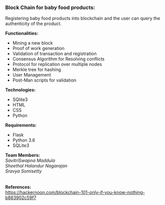 ### Block Chain for baby food products: <br />
Registering baby food products into blockchain and the user can query the authenticity of the product.


**Functionalities:** <br />
- Mining a new block
- Proof of work generation
- Validation of transaction and registration
- Consensus Algorithm for Resolving conflicts
- Protocol for replication over multiple nodes
- Merkle tree for hashing
- User Management
- Post-Man scripts for validation


**Technologies:** <br />
- SQlite3
- HTML
- CSS
- Python


**Requirements:** <br />
- Flask
- Python 3.6
- SQLite3


**Team Members:** <br />
*SavitriSwapna Maddula* <br />
*Sheethal Halandur Nagarajan* <br />
*Sravya Somisetty* <br />
<br />
<br />
**References:** <br />
https://hackernoon.com/blockchain-101-only-if-you-know-nothing-b883902c59f7

